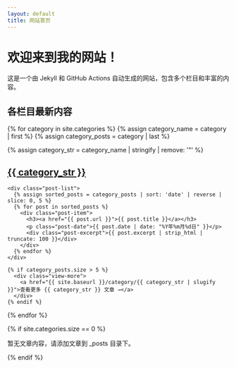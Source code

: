```yaml
---
layout: default
title: 网站首页
---
```


# 欢迎来到我的网站！

这是一个由 Jekyll 和 GitHub Actions 自动生成的网站，包含多个栏目和丰富的内容。

## 各栏目最新内容

{% for category in site.categories %}
  {% assign category_name = category | first %}
  {% assign category_posts = category | last %}
  
  <section class="category-latest">
    {% assign category_str = category_name | stringify | remove: '"' %}
    <h2><a href="{{ site.baseurl }}/category/{{ category_str | slugify }}">{{ category_str }}</a></h2>
    
    <div class="post-list">
      {% assign sorted_posts = category_posts | sort: 'date' | reverse | slice: 0, 5 %}
      {% for post in sorted_posts %}
        <div class="post-item">
          <h3><a href="{{ post.url }}">{{ post.title }}</a></h3>
          <p class="post-date">{{ post.date | date: "%Y年%m月%d日" }}</p>
          <div class="post-excerpt">{{ post.excerpt | strip_html | truncate: 100 }}</div>
        </div>
      {% endfor %}
    </div>
    
    {% if category_posts.size > 5 %}
      <div class="view-more">
        <a href="{{ site.baseurl }}/category/{{ category_str | slugify }}">查看更多 {{ category_str }} 文章 →</a>
      </div>
    {% endif %}
  </section>
{% endfor %}

{% if site.categories.size == 0 %}
  <p>暂无文章内容，请添加文章到 _posts 目录下。</p>
{% endif %}